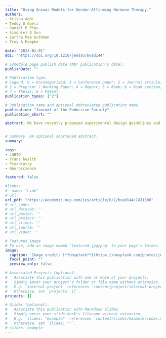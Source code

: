 ```yaml
---
title: "Using Animal Models for Gender-Affirming Hormone Therapy."
authors:
- Krisha Aghi 
- Teddy G Goetz
- Daniel R Pfau
- Simón(e) D Sun
- Eartha Mae Guthman 
- Troy A Roepke

date: "2024-01-01"
doi: "https://doi.org/10.1210/jendso/bvad144"

# Schedule page publish date (NOT publication's date).
publishDate: ""

# Publication type.
# Legend: 0 = Uncategorized; 1 = Conference paper; 2 = Journal article;
# 3 = Preprint / Working Paper; 4 = Report; 5 = Book; 6 = Book section;
# 7 = Thesis; 8 = Patent
publication_types: ["2"]

# Publication name and optional abbreviated publication name.
publication: "Journal of the Endocrine Society"
publication_short: ""

abstract: We have recently proposed experimental design guidelines and areas of study for preclinical rodent models of gender-affirming hormone therapy in neuroscience. These guidelines also apply to any field subject to the influences of gonadal steroid hormones, including metabolism and growth, cancer, and physiology. This perspective briefly describes our suggestions for these fields. Studying the effects of exogenous steroid hormones will have translational benefits for the community. We also discuss the need for equitable practices for cisgender scientists who wish to implement these guidelines and engage with the community. It is necessary that community-informed practices are implemented in preclinical research to maximize the benefit to transgender, nonbinary, and/or gender diverse (TNG) healthcare, which is currently in jeopardy in the United States, Europe, and across the globe.


# Summary. An optional shortened abstract.
summary:

tags:
- LGBTQ
- Trans health
- Psychiatry
- Neuroscience

featured: false

#links:
#- name: "Link"
# url: 
url_pdf: "https://academic.oup.com/jes/article/8/1/bvad144/7431306"
# url_code: ''
# url_dataset: ''
# url_poster: ''
# url_project: ''
# url_slides: ''
# url_source: ''
# url_video: ''

# Featured image
# To use, add an image named `featured.jpg/png` to your page's folder. 
image:
  caption: 'Image credit: [**Unsplash**](https://unsplash.com/photos/jdD8gXaTZsc)'
  focal_point: ""
  preview_only: false

# Associated Projects (optional).
#   Associate this publication with one or more of your projects.
#   Simply enter your project's folder or file name without extension.
#   E.g. `internal-project` references `content/project/internal-project/index.md`.
#   Otherwise, set `projects: []`.
projects: []

# Slides (optional).
#   Associate this publication with Markdown slides.
#   Simply enter your slide deck's filename without extension.
#   E.g. `slides: "example"` references `content/slides/example/index.md`.
#   Otherwise, set `slides: ""`.
# slides: example
---
```




